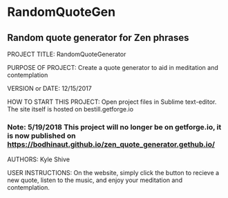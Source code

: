 # RandomQuoteGen
Random quote generator for Zen phrases
------------------------------------------------------------------------

PROJECT TITLE: RandomQuoteGenerator

PURPOSE OF PROJECT: Create a quote generator to aid in meditation and contemplation

VERSION or DATE: 12/15/2017

HOW TO START THIS PROJECT: Open project files in Sublime text-editor. The site itself 
is hosted on bestill.getforge.io
### Note: 5/19/2018 This project will no longer be on getforge.io, it is now published on https://bodhinaut.github.io/zen_quote_generator.gethub.io/
AUTHORS: Kyle Shive

USER INSTRUCTIONS: 
On the website, simply click the button to recieve a new quote, listen to the music, and 
enjoy your meditation and contemplation. 
